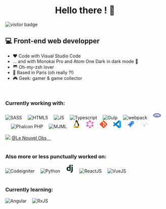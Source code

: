 <h1 align="center">Hello there ! 🖖</h1>


![visitor badge](https://visitor-badge.laobi.icu/badge?page_id=FlorianDeParis.FlorianDeParis)

<h2>💻 Front-end web developper</h2>
<ul>
<li>❤️ Code with Visual Studio Code</li>
<li>... and with Monokai Pro and Atom One Dark in dark mode 🌙</li>
<li><img src="https://raw.githubusercontent.com/devicons/devicon/refs/heads/master/icons/ohmyzsh/ohmyzsh-plain.svg" height="15"> Oh-my-zsh lover</li>
<li>📍 Based in Paris (oh really ?!)</li>
<li>🎮 Geek: gamer & game collector</li>
</ul>

<br>
<h3>Currently working with:</h3>
<div>
  <img alt="SASS" title="SASS" src="https://raw.githubusercontent.com/rahuldkjain/github-profile-readme-generator/refs/heads/master/src/images/icons/FrontendDevelopment/sass.svg" height="25">&emsp;
  <img alt="HTML5" title="HTML5" src="https://raw.githubusercontent.com/rahuldkjain/github-profile-readme-generator/refs/heads/master/src/images/icons/FrontendDevelopment/html.svg" height="25">&emsp;
  <img alt="JS" title="JS" src="https://raw.githubusercontent.com/rahuldkjain/github-profile-readme-generator/refs/heads/master/src/images/icons/ProgrammingLanguages/javascript.svg" height="25">&emsp;
  <img alt="Typescript" title="Typescript" src="https://raw.githubusercontent.com/rahuldkjain/github-profile-readme-generator/refs/heads/master/src/images/icons/ProgrammingLanguages/typescript.svg" height="25">&emsp;
  <img alt="Gulp" title="Gulp" src="https://raw.githubusercontent.com/rahuldkjain/github-profile-readme-generator/refs/heads/master/src/images/icons/FrontendDevelopment/gulp.svg" height="25">&emsp;
  <img alt="webpack" title="webpack" src="https://raw.githubusercontent.com/rahuldkjain/github-profile-readme-generator/refs/heads/master/src/images/icons/FrontendDevelopment/webpack.svg" height="25">&emsp;
  <img alt="php" title="php" src="https://raw.githubusercontent.com/devicons/devicon/refs/heads/master/icons/php/php-plain.svg" height="25">&emsp;
  <img alt="Phalcon PHP" title="Phalcon PHP" src="https://assets.phalcon.io/phalcon/images/svg/phalcon-logo-35x39.svg" height="25">&emsp;
  <img alt="MJML" title="MJML" src="https://mjml.io/assets/img/logo-small.png" height="25">&emsp;
  <img alt="Linux" title="Linux" src="https://raw.githubusercontent.com/devicons/devicon/master/icons/linux/linux-original.svg" height="25">&emsp;
  <img alt="GraphQL" title="GraphQL" src="https://raw.githubusercontent.com/devicons/devicon/refs/heads/master/icons/graphql/graphql-plain.svg" height="25">&emsp;
  <img alt="Git" title="Git" src="https://raw.githubusercontent.com/devicons/devicon/refs/heads/master/icons/git/git-original.svg" height="25">&emsp;
  <img alt="VSCode" title="Visual Studio Code" src="https://raw.githubusercontent.com/devicons/devicon/refs/heads/master/icons/vscode/vscode-original.svg" height="25">&emsp;
  <img alt="Jira" title="Jira" src="https://raw.githubusercontent.com/devicons/devicon/refs/heads/master/icons/jira/jira-original.svg" height="25">&emsp;
  <img alt="Node JS" title="Node JS" src="https://raw.githubusercontent.com/devicons/devicon/refs/heads/master/icons/nodejs/nodejs-line-wordmark.svg" height="25">
</div>
<br>
<div>
  <img src="https://www.nouvelobs.com/icons/nouvelobs/favicon.ico" height="25" />
  <a href="https://www.nouvelobs.com/">@Le Nouvel Obs&emsp;</a>
</div>
<br>
<h3>Also more or less punctually worked on:</h3>
<div>
  <img alt="Codeigniter" title="Codeigniter" src="https://raw.githubusercontent.com/rahuldkjain/github-profile-readme-generator/refs/heads/master/src/images/icons/Framework/codeigniter.svg" height="25">&emsp;
  <img alt="Python" title="Python" src="https://raw.githubusercontent.com/rahuldkjain/github-profile-readme-generator/refs/heads/master/src/images/icons/ProgrammingLanguages/python.svg" height="25">&emsp;
  <img alt="Django" title="Django" src="https://raw.githubusercontent.com/devicons/devicon/refs/heads/master/icons/django/django-plain.svg" height="25">&emsp;
  <img alt="ReactJS" title="ReactJS" src="https://raw.githubusercontent.com/rahuldkjain/github-profile-readme-generator/refs/heads/master/src/images/icons/FrontendDevelopment/reactjs.svg" height="25">&emsp;
  <img alt="VueJS" title="VueJS" src="https://raw.githubusercontent.com/rahuldkjain/github-profile-readme-generator/refs/heads/master/src/images/icons/FrontendDevelopment/vuejs.svg" height="25">
</div>
<br>
<h3>Currently learning:</h3>
<div>
  <img alt="Angular" title="Angular" src="https://angular.dev/assets/images/press-kit/angular_wordmark_gradient.png" height="25">&emsp;
  <img alt="RxJS" title="RxJS" src="https://rxjs.dev/assets/images/logos/logo.png" height="25">
</div>


